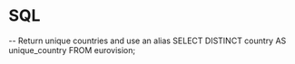 # SQL

-- Return unique countries and use an alias
  SELECT 
    DISTINCT country AS unique_country 
  FROM 
    eurovision;
